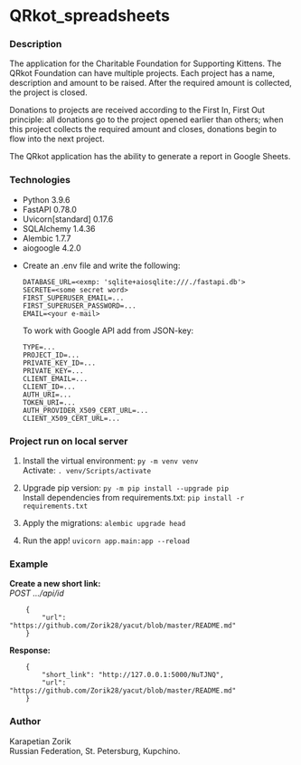# QRkot_spreadsheets

### Description
The application for the Charitable Foundation for Supporting Kittens.
The QRkot Foundation can have multiple projects. Each project has a name, 
description and amount to be raised. After the required amount is collected, 
the project is closed.

Donations to projects are received according to the First In, First Out principle:
all donations go to the project opened earlier than others; when this project collects
the required amount and closes, donations begin to flow into the next project.

The QRkot application has the ability to generate a report in Google Sheets.

### Technologies
- Python            3.9.6
- FastAPI           0.78.0
- Uvicorn[standard] 0.17.6
- SQLAlchemy        1.4.36
- Alembic           1.7.7
- aiogoogle         4.2.0


* Create an .env file and write the following:
   ```
   DATABASE_URL=<exmp: 'sqlite+aiosqlite:///./fastapi.db'>
   SECRETE=<some secret word>
   FIRST_SUPERUSER_EMAIL=...
   FIRST_SUPERUSER_PASSWORD=...
   EMAIL=<your e-mail>
   ```
   To work with Google API add from JSON-key:
   ```
   TYPE=...
   PROJECT_ID=...
   PRIVATE_KEY_ID=...
   PRIVATE_KEY=...
   CLIENT_EMAIL=...
   CLIENT_ID=...
   AUTH_URI=...
   TOKEN_URI=...
   AUTH_PROVIDER_X509_CERT_URL=...
   CLIENT_X509_CERT_URL=...
   ```


### Project run on local server
1. Install the virtual environment:
```py -m venv venv```    
   Activate: 
```. venv/Scripts/activate```

2. Upgrade pip version:
```py -m pip install --upgrade pip```    
   Install dependencies from requirements.txt:
```pip install -r requirements.txt```

3. Apply the migrations:
```alembic upgrade head``` 

5. Run the app!
```uvicorn app.main:app --reload```


### Example
**Create a new short link:**    
_POST .../api/id_ 
``` 
    {
        "url": "https://github.com/Zorik28/yacut/blob/master/README.md"
    }
```

**Response:**
```
    {
        "short_link": "http://127.0.0.1:5000/NuTJNQ",
        "url": "https://github.com/Zorik28/yacut/blob/master/README.md"
    }
```


### Author
Karapetian Zorik   
Russian Federation, St. Petersburg, Kupchino.